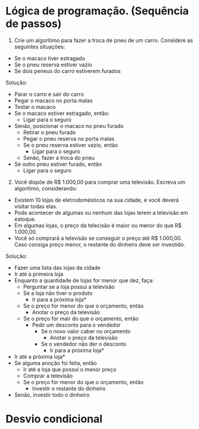 
# Lógica de programação. (Sequência de passos)

1) Crie um algoritimo para fazer a troca de pneu de um carro. Considere as seguintes situações:
- Se o macaco tiver estragado 
- Se o pneu reserva estiver vazio
- Se dois peneus do carro estiverem furados

Solução: 

* Parar o carro e sair do carro
* Pegar o macaco no porta malas
* Testar o macaco
* Se o macaco estiver estragado, então:
    * Ligar para o seguro
* Senão, posicionar o macaco no pneu furado
    * Retirar o pneu furado
    * Pegar o pneu reserva no porta malas
    * Se o pneu reserva estiver vazio, então 
        * Ligar para o seguro  
    * Senão, fazer a troca do pneu
* Se outro pneu estiver furado, então
    * Ligar para o seguro

2) Você dispõe de R$ 1.000,00 para comprar uma televisão. Escreva um algoritimo, considerando:
- Existem 10 lojas de eletrodomésticos na sua cidade, e você deverá visitar todas elas.
- Pode acontecer de algumas ou nenhum das lojas terem a televisão em estoque.
- Em algumas lojas, o preço da telecisão é maior ou menor do que R$ 1.000,00.
- Você só comprará a televisão se conseguir o preço até R$ 1.000,00. Caso consiga preço menor, o restante do dinheiro deve ser investido. 


Solução: 

* Fazer uma lista das lojas da cidade
* Ir até a primeira loja 
* Enquanto a quantidade de lojas for menor que dez, faça:
     * Perguntar se a loja possui a televisão
     * Se a loja não tiver o produto
        * Ir para a próxima loja*
     * Se o preço for menor do que o orçamento, então
        * Anotar o preço da televisão 
    * Se o preço for mair do que o orçamento, então
        * Pedir um desconto para o vendedor 
            * Se o novo valor caber no orçamento
                * Anotar o preço da televisão
            * Se o vendedor não der o desconto
                * Ir para a próxima loja*
* Ir até a próxima loja* 
* Se alguma anoção foi feita, então
    * Ir até a loja que possui o menor preço
    * Comprar a televisão
    * Se o preço for menor do que o orçamento, então
        * Investir o restante do dinheiro
* Senão, investir todo o dinheiro

# Desvio condicional



